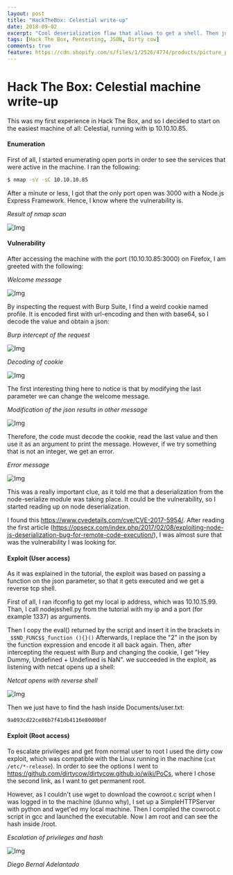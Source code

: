 ```yaml
---
layout: post
title: "HackTheBox: Celestial write-up"
date: 2018-09-02
excerpt: "Cool deserialization flaw that allows to get a shell. Then just use dirty cow to get the root hashes."
tags: [Hack The Box, Pentesting, JSON, Dirty cow]
comments: true
feature: https://cdn.shopify.com/s/files/1/2526/4774/products/picture_purple1_1024x1024_4a613216-8b30-491a-b03e-ba6c0f59db1b_1800x.png?v=1519943118
---
```


# Hack The Box: Celestial machine write-up

This was my first experience in Hack The Box, and so I decided to start on the easiest machine of all: Celestial, running with ip 10.10.10.85.

#### Enumeration

First of all, I started enumerating open ports in order to see the services that were active in the machine. I ran the following:

```sh
$ nmap -sV -sC 10.10.10.85
```

After a minute or less, I got that the only port open was 3000 with a Node.js Express Framework. Hence, I know where the vulnerability is.

*Result of nmap scan*

![Img](/assets/posts_details/Celestial/images/nmap.png "Img")

#### Vulnerability

After accessing the machine with the port (10.10.10.85:3000) on Firefox, I am greeted with the following:

*Welcome message*

![Img](/assets/posts_details/Celestial/images/1.png "Img")

By inspecting the request with Burp Suite, I find a weird cookie named profile. It is encoded first with url-encoding and then with base64, so I decode the value and obtain a json:

*Burp intercept of the request*

![Img](/assets/posts_details/Celestial/images/2.png "Img")

*Decoding of cookie*

![Img](/assets/posts_details/Celestial/images/3.png "Img")

The first interesting thing here to notice is that by modifying the last parameter we can change the welcome message.

*Modification of the json results in other message*

![Img](/assets/posts_details/Celestial/images/4.png "Img")

Therefore, the code must decode the cookie, read the last value and then use it as an argument to print the message. However, if we try something that is not an integer, we get an error.

*Error message*

![Img](/assets/posts_details/Celestial/images/Error.png "Img")

This was a really important clue, as it told me that a deserialization from the node-serialize module was taking place. It could be the vulnerability, so I started reading up on node deserialization.

I found this <https://www.cvedetails.com/cve/CVE-2017-5954/>. After reading the first article (<https://opsecx.com/index.php/2017/02/08/exploiting-node-js-deserialization-bug-for-remote-code-execution/>), I was almost sure that was the vulnerability I was looking for.

#### Exploit (User access)

As it was explained in the tutorial, the exploit was based on passing a function on the json parameter, so that it gets executed and we get a reverse tcp shell.

First of all, I ran ifconfig to get my local ip address, which was 10.10.15.99. Than, I call nodejsshell.py from the tutorial with my ip and a port (for example 1337) as arguments.

Then I copy the eval() returned by the script and insert it in the brackets in
``
_$$ND_FUNC$$_function (){}()
``
Afterwards, I replace the "2" in the json by the function expression and encode it all back again. Then, after intercepting the request with Burp and changing the cookie, I get "Hey Dummy, Undefined + Undefined is NaN". we succeeded in the exploit, as listening with netcat opens up a shell:

*Netcat opens with reverse shell*

![Img](/assets/posts_details/Celestial/images/5.png "Img")

Then we just have to find the hash inside Documents/user.txt:

``9a093cd22ce86b7f41db4116e80d0b0f``

#### Exploit (Root access)

To escalate privileges and get from normal user to root I used the dirty cow exploit, which was compatible with the Linux running in the machine (``cat /etc/*-release``). In order to see the options I went to <https://github.com/dirtycow/dirtycow.github.io/wiki/PoCs>, where I chose the second link, as I want to get permanent root.

However, as I couldn't use wget to download the cowroot.c script when I was logged in to the machine (dunno why), I set up a SimpleHTTPServer with python and wget'ed my local machine. Then I compiled the cowroot.c script in gcc and launched the executable. Now I am root and can see the hash inside /root.

*Escalation of privileges and hash*

![Img](/assets/posts_details/Celestial/images/6.png "Img")


*Diego Bernal Adelantado*
